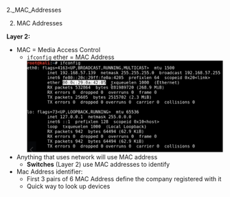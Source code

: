 2._MAC_Addresses

2. MAC Addresses

**Layer 2:**
- MAC = Media Access Control
	- `ifconfig` ether = MAC Address
![Screen Shot 2020-04-06 at 12.44.03 PM-07.00.png](../../../_resources/5fabac8941cb4e41bd0e640c755408e2.png)
- Anything that uses network will use MAC address
	- **Switches** (Layer 2) use MAC addresses to identify
- Mac Address identifier:
	- First 3 pairs of 6 MAC Address define the company registered with it
	- Quick way to look up devices